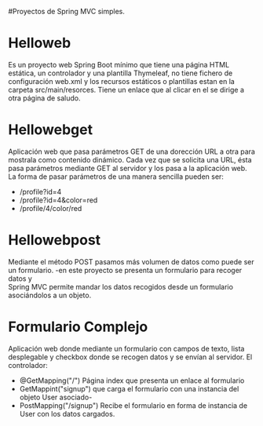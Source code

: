 #Proyectos de Spring MVC simples.

# Helloweb
Es un proyecto web Spring Boot mínimo que tiene una página HTML estática, un controlador y una plantilla Thymeleaf, no tiene fichero de configuración web.xml y los recursos estáticos o plantillas estan en la carpeta src/main/resorces. Tiene un enlace que al clicar en el se dirige a otra página de saludo.

# Hellowebget
Aplicación web que pasa parámetros GET de una dorección URL a otra para mostrala como contenido dinámico. Cada vez que se solicita una URL, ésta pasa parámetros mediante GET al servidor y los pasa a la aplicación web.
La forma de pasar parámetros de una manera sencilla pueden ser:
  - /profile?id=4
  - /profile?id=4&color=red
  - /profile/4/color/red 

# Hellowebpost
Mediante el método POST pasamos más volumen de datos como puede ser un formulario.  -en este proyecto se presenta un formulario para recoger datos y  
Spring MVC permite mandar los datos recogidos desde un formulario asociándolos a un objeto.

# Formulario Complejo
Aplicación web donde mediante un formulario con campos de texto, lista desplegable y checkbox donde se recogen datos y se envían al servidor.  El controlador:
  - @GetMapping("/")
    Página index que presenta un enlace al formulario
  - GetMappint("signup") que carga el formulario con una instancia del objeto User asociado-
  - PostMapping("/signup")
    Recibe el formulario en forma de instancia de User con los datos cargados.
